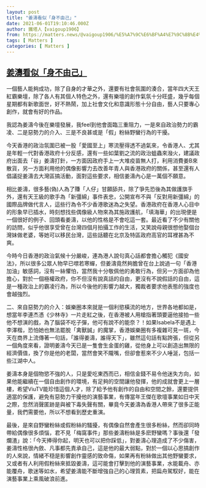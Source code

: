 ```yaml
---
layout: post
title: "姜濤看似「身不由己」"
date: 2021-06-01T19:10:46.000Z
author: 鐵塔人【vaigoup1906】
from: https://matters.news/@vaigoup1906/%E5%A7%9C%E6%BF%A4%E7%9C%8B%E4%BC%BC-%E8%BA%AB%E4%B8%8D%E7%94%B1%E5%B7%B1-bafyreiahozwyuqeya7xbhqogfmudoha2epmsx3rewk6nfce466a3vtavba
tags: [ Matters ]
categories: [ Matters ]
---
```

<!--1622574646000-->
[姜濤看似「身不由己」](https://matters.news/@vaigoup1906/%E5%A7%9C%E6%BF%A4%E7%9C%8B%E4%BC%BC-%E8%BA%AB%E4%B8%8D%E7%94%B1%E5%B7%B1-bafyreiahozwyuqeya7xbhqogfmudoha2epmsx3rewk6nfce466a3vtavba)
------

<div>
<p>一個藝人能夠成功，除了自身的才華之外，還要有社會氛圍的湊合，當年四大天王紅霸樂壇，除了各人有其個人特色之外，還有樂壇的創作氣氛十分旺盛，幾乎每個星期都有新歌面世，好不熱鬧，加上社會文化和意識形態十分自由，藝人只要專心創作，就會有好的作品。</p><p>我認為姜濤今後在樂壇發展，我feel到他會面臨三重阻力，一是來自政治勢力的霸凌、二是惡勢力的介入、三是不良甚或是「假」粉絲野蠻行為的干擾。</p><p>今天香港的政治氛圍已被一股「愛國至上」寒流壓得透不過氣來，令香港人、尤其是年輕一代對香港政府十分反感，還有一些如葉劉之流的政治蛆蟲來潑火，建議政府出面去「谷」姜濤打針，一方面因政府手上一大堆疫苗無人打，利用消費姜B來散貨，另一方面利用他的偶像影響力去改善年青人與香港政府的關係，甚至還有人倡議捉姜濤去大灣區搞活動，面對這些要求，相信姜濤內心是一萬個不願意。</p><p>相比姜濤，很多藝(偽)人為了賺「人仔」甘願舔共，除了爭先恐後為其做護旗手外，還有天王級的歌手為「新彊綿」事件表忠，公開宣布不與「反對用新彊綿」的國際品牌做代言人，這些行為令不少香港歌迷為之失望。香港政府在香港人心目中的形象早已插水，時刻想找些偶像級人物來為其施政護航，「填海華」的出現便是一個很好的例子、回頭看姜濤，以他的性格是不會吃這一套。最近看了不少有關他的訪問，似乎他很享受曾在台灣四個月拍攝工作的生活，又笑說母親很想他娶個台灣妹做老婆，等她可以移民台灣，這些話聽在北京及特區政府高官的耳裡甚為不爽。</p><p>今時今日香港的政治氣候十分嚴峻，連為港人說句真心話都會擔心觸犯《國安法》，所以很多公眾人物早已噤若寒蟬，但姜濤竟然夠膽曾在台上說過一句「香港加油」敏感詞，沒有一絲懼怕，當然我十分敬佩他的勇敢行為，但另一方面卻為他擔心，對於一個極權政府，你不但沒有說真話的自由，更沒有不說假話的自由，這是一種政治上的霸凌行為，所以今後他的影響力越大，獨裁者要求他表態的強度也會越強烈。</p><p>二、來自惡勢力的介入：娛樂圈本來就是一個利慾橫流的地方，世界各地都如是，想當年李連杰憑《少林寺》一片走紅之後，在香港被人用槍指著頭要逼他接拍一些他不想演的戲，為了腦袋不吃子彈，他可有說不的能奈？！如果Isabela不是遇上李澤楷，恐怕她也無法罷脫「禽獸誠」的魔掌，香港娛樂圈有多複雜可見一斑，今天在商界上流傳著一句話，「誰得姜濤，誰得天下」，雖然這句話有點誇張，但從另一個角度來看，證明姜濤今天已是一隻會生金蛋的雞，從他身上可以創造出無限的經濟價值，換了你是他的老闆，當然會笑不隴嘴，但卻會惹來不少人唾涎，包括一些江湖中人。</p><p>姜濤本身是個物慾不強的人，只是愛吃東西而已，相信金錢不易令他迷失方向，如果他能繼續在一個自由創作的環境，有足夠的空間讓他發揮，他的成就會更上一層樓，希望ViuTV能珍惜這個人才，除了給予他有創作的自由和空間之餘，還要提供適當的保護，避免有惡勢力干擾他的演藝事業，有傳當年王傑在歌壇事業如日中天之際，忽然消聲匿跡是與被下毒失聲有關，畢竟今天姜濤為香港人帶來了很多正能量，我們需要他，所以不想看到歷史重演。</p><p>最後，是來自野蠻粉絲或假粉絲的騷擾，有偶像自然會產生很多粉絲，然而卻同時帶給偶像很多煩惱，君不見「梅窩事件」那些姜濤粉絲是多麽野蠻嗎？事後還「發爛渣」說：「今天捧得你起，明天也可以把你踩低」，對姜濤心理造成了不少傷害，姜濤性格很內斂、凡事都先責承自己，這是他的最大弱點，對於一個以心思搞創作的人來說，情緒不穏是影響創作靈感的致命傷，如果再有粉絲做出其他野蠻要求，又或者有人利用假粉絲來抵毀姜濤，這可能會打擊到他的演藝事業，水能載舟、亦能覆舟，歌迷等如水，希望姜濤能不斷增強自己的心理質素，把扁舟駕馭好，能在演藝事業上乘風破浪前進。</p>
</div>
